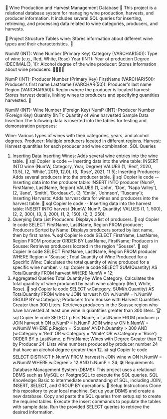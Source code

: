 🍇 Wine Production and Harvest Management Database 🍷
This project is a relational database system for managing wine production, harvests, and producer information. It includes several SQL queries for inserting, retrieving, and processing data related to wine categories, producers, and harvests.

📂 Project Structure
Tables
wine: Stores information about different wine types and their characteristics. 🍾

NumW (INT): Wine Number (Primary Key)
Category (VARCHAR(50)): Type of wine (e.g., Red, White, Rose)
Year (INT): Year of production
Degree (DECIMAL(3, 1)): Alcohol degree of the wine
producer: Stores information about wine producers. 👩‍🌾👨‍🌾

NumP (INT): Producer Number (Primary Key)
FirstName (VARCHAR(50)): Producer's first name
LastName (VARCHAR(50)): Producer's last name
Region (VARCHAR(50)): Region where the producer is located
harvest: Stores harvest details, linking wines to producers and specifying quantities harvested. 🌾

NumW (INT): Wine Number (Foreign Key)
NumP (INT): Producer Number (Foreign Key)
Quantity (INT): Quantity of wine harvested
Sample Data Insertion
The following data is inserted into the tables for testing and demonstration purposes:

Wine: Various types of wines with their categories, years, and alcohol degrees.
Producer: Multiple producers located in different regions.
Harvest: Harvest quantities for each producer and wine combination.
SQL Queries
1. Inserting Data
Inserting Wines: Adds several wine entries into the wine table. 🍷
sql
Copier le code
-- Inserting data into the wine table:
INSERT INTO wine (NumW, Category, Year, Degree) VALUES
(1, 'Red', 2020, 13.5),
(2, 'White', 2019, 12.0),
(3, 'Rose', 2021, 11.5);
Inserting Producers: Adds several producers into the producer table. 🌿
sql
Copier le code
-- Inserting data into the producer table:
INSERT INTO producer (NumP, FirstName, LastName, Region) VALUES
(1, 'John', 'Doe', 'Napa Valley'),
(2, 'Jane', 'Smith', 'Bordeaux'),
(3, 'Emily', 'Johnson', 'Tuscany');
Inserting Harvests: Adds harvest data for wines and producers into the harvest table. 🚜
sql
Copier le code
-- Inserting data into the harvest table:
INSERT INTO harvest (NumW, NumP, Quantity) VALUES
(1, 1, 500),
(2, 2, 300),
(3, 3, 200),
(1, 2, 150),
(2, 3, 250);
2. Querying Data
List Producers: Displays a list of producers. 📜
sql
Copier le code
SELECT FirstName, LastName, Region
FROM producer;
Producers Sorted by Name: Displays producers sorted by last name, then by first name. 🔤
sql
Copier le code
SELECT FirstName, LastName, Region
FROM producer
ORDER BY LastName, FirstName;
Producers in Sousse: Retrieves producers located in the region "Sousse". 📍
sql
Copier le code
SELECT FirstName, LastName, Region
FROM producer
WHERE Region = 'Sousse';
Total Quantity of Wine Produced for a Specific Wine: Calculates the total quantity of wine produced for a specific wine number. 💡
sql
Copier le code
SELECT SUM(Quantity) AS TotalQuantity
FROM harvest
WHERE NumW = 12;
3. Aggregated Queries
Total Quantity by Wine Category: Calculates the total quantity of wine produced by each wine category (Red, White, Rose). 🍷
sql
Copier le code
SELECT w.Category, SUM(h.Quantity) AS TotalQuantity
FROM wine w
JOIN harvest h ON w.NumW = h.NumW
GROUP BY w.Category;
Producers from Sousse with Harvest Quantities Greater than 300 Liters: Retrieves producers in the Sousse region who have harvested at least one wine in quantities greater than 300 liters. 🏆
sql
Copier le code
SELECT p.FirstName, p.LastName
FROM producer p
JOIN harvest h ON p.NumP = h.NumP
JOIN wine w ON h.NumW = w.NumW
WHERE p.Region = 'Sousse'
AND h.Quantity > 300
AND (w.Category = 'Red' OR w.Category = 'White' OR w.Category = 'Rose')
ORDER BY p.LastName, p.FirstName;
Wines with Degree Greater than 12 by Producer 24: Lists wine numbers produced by producer number 24 that have an alcohol degree greater than 12. 📊
sql
Copier le code
SELECT DISTINCT h.NumW
FROM harvest h
JOIN wine w ON h.NumW = w.NumW
WHERE w.Degree > 12
AND h.NumP = 24;
🛠️ Requirements
Database Management System (DBMS): This project uses a relational DBMS such as MySQL or PostgreSQL to execute the SQL queries.
SQL Knowledge: Basic to intermediate understanding of SQL, including JOIN, INSERT, SELECT, and GROUP BY operations.
🚀 Setup Instructions
Clone this repository to your local machine.
Set up your DBMS and create a new database.
Copy and paste the SQL queries from setup.sql to create the required tables.
Execute the insert commands to populate the tables with sample data.
Run the provided SELECT queries to retrieve the desired information.
